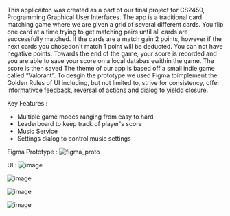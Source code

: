 This applicaiton was created as a part of our final project for CS2450, Programming Graphical User Interfaces. The app is a traditional card matching game where we are given a grid of several different cards. You flip one card at a time trying to get matching pairs until all cards are successfully matched. If the cards are a match gain 2 points, however if the next cards you chosedon't match 1 point will be deducted. You can not have negative points. Towards the end of the game, your score is recorded and you are able to save your score on a local databas ewithin the game. The score is then saved The theme of our app is based off a small indie game called “Valorant”. To desgin the prototype we used Figma toimplement the Golden Rules of UI including, but not limited to, strive for consistency, offer informativce feedback, reversal of actions and dialog to yieldd closure. 


Key Features : 
- Multiple game modes ranging from easy to hard
- Leaderboard to keep track of player's score
- Music Service
- Settings dialog to control music settings
  

Figma Prototype : 
![figma_proto](https://github.com/sanlb3/ConcentrationGame/assets/101151334/9bf6266e-958d-42b3-bfb4-6aa23ee0497f)


UI : 
![image](https://github.com/sanlb3/ConcentrationGame/assets/101151334/b1b2946c-4815-4de7-a29e-817ebbe8d5a8)

![image](https://github.com/sanlb3/ConcentrationGame/assets/101151334/5e306d61-0559-47d2-bf21-2e8a5a938e04)

![image](https://github.com/sanlb3/ConcentrationGame/assets/101151334/b9cacf3f-bec0-490d-9534-43e87989f195)

![image](https://github.com/sanlb3/ConcentrationGame/assets/101151334/45161e92-9928-461a-ae16-510185d6ab0b)
